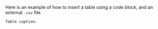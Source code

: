 Here is an example of how to insert a table using a code block, and an external `.csv` file.

```tables/example_table_source.csv
Table caption.
```
